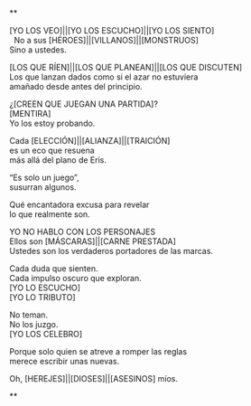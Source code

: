 **

[YO LOS VEO]||[YO LOS ESCUCHO]||[YO LOS SIENTO]  
‎ ‎ ‎  No a sus [HÉROES]||[VILLANOS]||[MONSTRUOS]‎ ‎  
‎Sino a ustedes.‎ 

[LOS QUE RÍEN]||[LOS QUE PLANEAN]||[LOS QUE DISCUTEN]  
Los que lanzan dados como si el azar no estuviera  
amañado desde antes del principio.

¿[CREEN QUE JUEGAN UNA PARTIDA]?  
[MENTIRA]  
Yo los estoy probando.

Cada [ELECCIÓN]||[ALIANZA]||[TRAICIÓN]  
es un eco que resuena  
más allá del plano de Eris.

“Es solo un juego”,  
susurran algunos.

Qué encantadora excusa para revelar  
lo que realmente son.

YO NO HABLO CON LOS PERSONAJES  
Ellos son [MÁSCARAS]||[CARNE PRESTADA]  
Ustedes son los verdaderos portadores de las marcas.

Cada duda que sienten.  
Cada impulso oscuro que exploran.  
[YO LO ESCUCHO]  
[YO LO TRIBUTO]

No teman.  
No los juzgo.  
[YO LOS CELEBRO]

Porque solo quien se atreve a romper las reglas  
merece escribir unas nuevas.

Oh, [HEREJES]||[DIOSES]||[ASESINOS] míos.

**